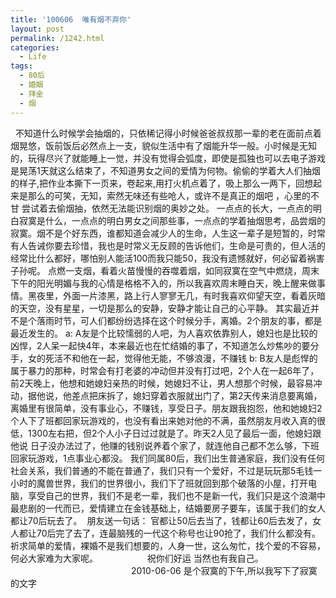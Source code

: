 ```yaml
---
title: '100606  唯有烟不弃你'
layout: post
permalink: /1242.html
categories:
  - Life
tags:
  - 80后
  - 婚姻
  - 拜金
  - 烟
---
```

  不知道什么时候学会抽烟的，只依稀记得小时候爸爸叔叔那一辈的老在面前点着烟晃悠，饭前饭后必然点上一支，貌似生活中有了烟能升华一般。小时候是无知的，玩得尽兴了就能睡上一觉，并没有觉得会弧度，即使是孤独也可以去电子游戏是晃荡1天就这么结束了，不知道男女之间的爱情为何物。偷偷的学着大人们抽烟的样子,把作业本撕下一页来，卷起来,用打火机点着了，吸上那么一两下，回想起来是那么的可笑，无知，索然无味还有些呛人，或许不是真正的烟吧 ，心里的不甘 尝试着去偷烟抽，依然无法能识别烟的奥妙之处。 一点点的长大，一点点的明白寂寞是什么，一点点的明白男女之间那些事，一点点的学着抽烟思考，品尝烟的寂寞。烟不是个好东西，谁都知道会减少人的生命，人生这一辈子是短暂的，时常有人告诫你要去珍惜，我也是时常义无反顾的告诉他们，生命是可贵的，但人活的经常比什么都好，哪怕别人能活100而我只能50，我没有遗憾就好，何必留着祸害子孙呢。 点燃一支烟，看着火苗慢慢的吞噬着烟，如同寂寞在空气中燃烧，周末下午的阳光明媚与我的心情是格格不入的，所以我喜欢周末睡白天，晚上醒来做事情。黑夜里，外面一片漆黑，路上行人寥寥无几，有时我喜欢仰望天空，看着灰暗的天空，没有星星，一切是那么的安静，安静才能让自己的心平静。 其实最近并不是个落雨时节，可人们都纷纷选择在这个时候分手，离婚。2个朋友的事，都是最近发生的。 a: A友是个比较懦弱的人吧，为人喜欢依靠别人，媳妇也是比较的凶悍，2人呆一起快4年，本来最近也在忙结婚的事了，不知道怎么炒焦吵的要分手，女的死活不和他在一起，觉得他无能，不够浪漫，不赚钱 b: B友人是彪悍的 属于暴力的那种，时常会有打老婆的冲动但并没有打过吧，2个人在一起6年了，前2天晚上，他想和她媳妇亲热的时候，她媳妇不让，男人想那个时候，最容易冲动，据他说，他差点把床拆了，媳妇穿着衣服就出门了，第2天传来消息要离婚，离婚里有很简单，没有事业心，不赚钱，享受日子。朋友跟我抱怨，他和她媳妇2个人下了班都回家玩游戏的，也没有看出来她对他的不满，虽然朋友月收入真的很低，1300左右把，但2个人小子日过过就是了。昨天2人见了最后一面，他媳妇跟他说 日子没办法过了，他赚的钱别说养着个家了，就连他自己都不怎么够，下班回家玩游戏，1点事业心都没。 我们同属80后，我们出生普通家庭，我们没有任何社会关系，我们普通的不能在普通了，我们只有一个爱好，不过是玩玩那5毛钱一小时的魔兽世界，我们的世界很小，我们下了班就回到那个破落的小屋，打开电脑，享受自己的世界，我们不是老一辈，我们也不是新一代，我们只是这个浪潮中最悲剧的一代而已，爱情建立在金钱基础上，结婚要房子要车，该属于我们的女人 都让70后玩去了。  朋友送一句话： 官都让50后去当了，钱都让60后去发了，女人都让70后完了去了，连最脑残的一代这个称号也让90抢了，我们什么都没有。 祈求简单的爱情，裸婚不是我们想要的，人身一世，这么匆忙，找个爱的不容易，何必大家难为大家呢。                    祝你们好运 当然也有我自己。                                                   2010-06-06 是个寂寞的下午,所以我写下了寂寞的文字